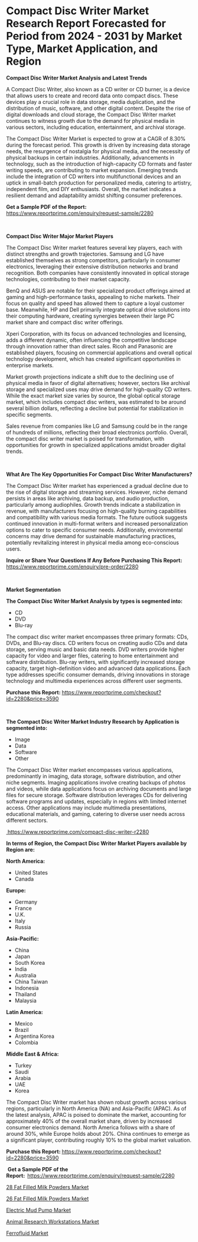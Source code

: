 <p><h1>Compact Disc Writer Market Research Report Forecasted for Period from 2024 -  2031 by Market Type, Market Application, and Region</h1></p><p><strong>Compact Disc Writer Market Analysis and Latest Trends</strong></p>
<p><p>A Compact Disc Writer, also known as a CD writer or CD burner, is a device that allows users to create and record data onto compact discs. These devices play a crucial role in data storage, media duplication, and the distribution of music, software, and other digital content. Despite the rise of digital downloads and cloud storage, the Compact Disc Writer market continues to witness growth due to the demand for physical media in various sectors, including education, entertainment, and archival storage.</p><p>The Compact Disc Writer Market is expected to grow at a CAGR of 8.30% during the forecast period. This growth is driven by increasing data storage needs, the resurgence of nostalgia for physical media, and the necessity of physical backups in certain industries. Additionally, advancements in technology, such as the introduction of high-capacity CD formats and faster writing speeds, are contributing to market expansion. Emerging trends include the integration of CD writers into multifunctional devices and an uptick in small-batch production for personalized media, catering to artistry, independent film, and DIY enthusiasts. Overall, the market indicates a resilient demand and adaptability amidst shifting consumer preferences.</p></p>
<p><strong>Get a Sample PDF of the Report:&nbsp;</strong> <a href="https://www.reportprime.com/enquiry/request-sample/2280">https://www.reportprime.com/enquiry/request-sample/2280</a></p>
<p>&nbsp;</p>
<p><strong>Compact Disc Writer Major Market Players</strong></p>
<p><p>The Compact Disc Writer market features several key players, each with distinct strengths and growth trajectories. Samsung and LG have established themselves as strong competitors, particularly in consumer electronics, leveraging their extensive distribution networks and brand recognition. Both companies have consistently innovated in optical storage technologies, contributing to their market capacity.</p><p>BenQ and ASUS are notable for their specialized product offerings aimed at gaming and high-performance tasks, appealing to niche markets. Their focus on quality and speed has allowed them to capture a loyal customer base. Meanwhile, HP and Dell primarily integrate optical drive solutions into their computing hardware, creating synergies between their large PC market share and compact disc writer offerings.</p><p>Xperi Corporation, with its focus on advanced technologies and licensing, adds a different dynamic, often influencing the competitive landscape through innovation rather than direct sales. Ricoh and Panasonic are established players, focusing on commercial applications and overall optical technology development, which has created significant opportunities in enterprise markets.</p><p>Market growth projections indicate a shift due to the declining use of physical media in favor of digital alternatives; however, sectors like archival storage and specialized uses may drive demand for high-quality CD writers. While the exact market size varies by source, the global optical storage market, which includes compact disc writers, was estimated to be around several billion dollars, reflecting a decline but potential for stabilization in specific segments.</p><p>Sales revenue from companies like LG and Samsung could be in the range of hundreds of millions, reflecting their broad electronics portfolio. Overall, the compact disc writer market is poised for transformation, with opportunities for growth in specialized applications amidst broader digital trends.</p></p>
<p>&nbsp;</p>
<p><strong>What Are The Key Opportunities For Compact Disc Writer Manufacturers?</strong></p>
<p><p>The Compact Disc Writer market has experienced a gradual decline due to the rise of digital storage and streaming services. However, niche demand persists in areas like archiving, data backup, and audio production, particularly among audiophiles. Growth trends indicate a stabilization in revenue, with manufacturers focusing on high-quality burning capabilities and compatibility with various media formats. The future outlook suggests continued innovation in multi-format writers and increased personalization options to cater to specific consumer needs. Additionally, environmental concerns may drive demand for sustainable manufacturing practices, potentially revitalizing interest in physical media among eco-conscious users.</p></p>
<p><strong>Inquire or Share Your Questions If Any Before Purchasing This Report:</strong> <a href="https://www.reportprime.com/enquiry/pre-order/2280">https://www.reportprime.com/enquiry/pre-order/2280</a></p>
<p>&nbsp;</p>
<p><strong>Market Segmentation</strong></p>
<p><strong>The Compact Disc Writer Market Analysis by types is segmented into:</strong></p>
<p><ul><li>CD</li><li>DVD</li><li>Blu-ray</li></ul></p>
<p><p>The compact disc writer market encompasses three primary formats: CDs, DVDs, and Blu-ray discs. CD writers focus on creating audio CDs and data storage, serving music and basic data needs. DVD writers provide higher capacity for video and larger files, catering to home entertainment and software distribution. Blu-ray writers, with significantly increased storage capacity, target high-definition video and advanced data applications. Each type addresses specific consumer demands, driving innovations in storage technology and multimedia experiences across different user segments.</p></p>
<p><strong>Purchase this Report:&nbsp;</strong><a href="https://www.reportprime.com/checkout?id=2280&price=3590">https://www.reportprime.com/checkout?id=2280&price=3590</a></p>
<p>&nbsp;</p>
<p><strong>The Compact Disc Writer Market Industry Research by Application is segmented into:</strong></p>
<p><ul><li>Image</li><li>Data</li><li>Software</li><li>Other</li></ul></p>
<p><p>The Compact Disc Writer market encompasses various applications, predominantly in imaging, data storage, software distribution, and other niche segments. Imaging applications involve creating backups of photos and videos, while data applications focus on archiving documents and large files for secure storage. Software distribution leverages CDs for delivering software programs and updates, especially in regions with limited internet access. Other applications may include multimedia presentations, educational materials, and gaming, catering to diverse user needs across different sectors.</p></p>
<p><a href="https://www.reportprime.com/compact-disc-writer-r2280">&nbsp;https://www.reportprime.com/compact-disc-writer-r2280</a></p>
<p><strong>In terms of Region, the Compact Disc Writer Market Players available by Region are:</strong></p>
<p>
    <p> <strong> North America: </strong>
        <ul>
            <li>United States</li>
            <li>Canada</li>
        </ul>
        </p> 
    <p> <strong> Europe: </strong>
        <ul>
            <li>Germany</li>
            <li>France</li>
            <li>U.K.</li>
            <li>Italy</li>
            <li>Russia</li>
        </ul>
        </p> 
    <p> <strong> Asia-Pacific: </strong>
        <ul>
            <li>China</li>
            <li>Japan</li>
            <li>South Korea</li>
            <li>India</li>
            <li>Australia</li>
            <li>China Taiwan</li>
            <li>Indonesia</li>
            <li>Thailand</li>
            <li>Malaysia</li>
        </ul>
        </p> 
    <p> <strong> Latin America: </strong>
        <ul>
            <li>Mexico</li>
            <li>Brazil</li>
            <li>Argentina Korea</li>
            <li>Colombia</li>
        </ul>
        </p> 
    <p> <strong> Middle East & Africa: </strong>
        <ul>
            <li>Turkey</li>
            <li>Saudi</li>
            <li>Arabia</li>
            <li>UAE</li>
            <li>Korea</li>
        </ul>
    </p>
    </p>
<p><p>The Compact Disc Writer market has shown robust growth across various regions, particularly in North America (NA) and Asia-Pacific (APAC). As of the latest analysis, APAC is poised to dominate the market, accounting for approximately 40% of the overall market share, driven by increased consumer electronics demand. North America follows with a share of around 30%, while Europe holds about 20%. China continues to emerge as a significant player, contributing roughly 10% to the global market valuation.</p></p>
<p><strong>Purchase this Report: </strong><a href="https://www.reportprime.com/checkout?id=2280&price=3590">https://www.reportprime.com/checkout?id=2280&price=3590</a></p>
<p>&nbsp;<strong>Get a Sample PDF of the Report:&nbsp;&nbsp;</strong><a href="https://www.reportprime.com/enquiry/request-sample/2280">https://www.reportprime.com/enquiry/request-sample/2280</a></p>
<p><strong></strong></p>
<p><p><a href="https://medium.com/@daveblock12/28-fat-filled-milk-powders-market-share-and-new-trends-analysis-by-its-type-application-end-use-c4f6936ad709">28 Fat Filled Milk Powders Market</a></p><p><a href="https://medium.com/@daveblock12/26-fat-filled-milk-powders-market-trends-focusing-on-26-fat-filled-milk-powders-market-insight-and-5c0ed36e868e">26 Fat Filled Milk Powders Market</a></p><p><a href="https://www.linkedin.com/pulse/future-electric-mud-pump-market-global-forecast-trends-2024-fygue?trackingId=jv31jnsWRVmj2jTMiI6shg%3D%3D">Electric Mud Pump Market</a></p><p><a href="https://issuu.com/reportprime-2/docs/animal-research-workstations-market_866525ec7d8216">Animal Research Workstations Market</a></p><p><a href="https://www.linkedin.com/pulse/charting-future-comprehensive-analysis-global-ferrofluid-k6qhf?trackingId=zzNjsUdxRo2QrWVPT%2Fj6vA%3D%3D">Ferrofluid Market</a></p></p>